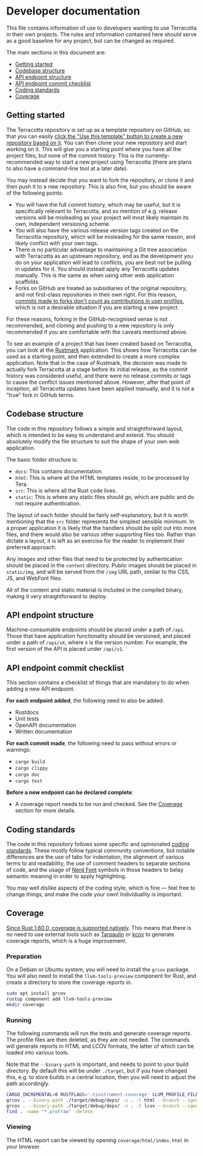 # Developer documentation

This file contains information of use to developers wanting to use Terracotta in
their own projects. The rules and information contained here should serve as a
good baseline for any project, but can be changed as required.

The main sections in this document are:

  - [Getting started](#getting-started)
  - [Codebase structure](#codebase-structure)
  - [API endpoint structure](#api-endpoint-structure)
  - [API endpoint commit checklist](#api-endpoint-commit-checklist)
  - [Coding standards](#coding-standards)
  - [Coverage](#coverage)


## Getting started

[Commits to forks]:          https://github.com/orgs/community/discussions/45474
[Create repo from template]: https://docs.github.com/en/repositories/creating-and-managing-repositories/creating-a-repository-from-a-template
[Rustmark]:                  https://crates.io/crates/rustmark

The Terracotta repository is set up as a template repository on GitHub, so that
you can easily [click the "Use this template" button to create a new repository
based on it][Create repo from template]. You can then clone your new repository
and start working on it. This will give you a starting point where you have all
the project files, but none of the commit history. This is the
currently-recommended way to start a new project using Terracotta (there are
plans to also have a command-line tool at a later date).

You may instead decide that you want to fork the repository, or clone it and
then push it to a new repository. This is also fine, but you should be aware of
the following points:

  - You will have the full commit history, which may be useful, but it is
    specifically relevant to Terracotta, and so mention of e.g. release versions
    will be misleading as your project will most likely maintain its own,
    independent versioning scheme.
  - You will also have the various release version tags created on the
    Terracotta repository, which will be misleading for the same reason, and
    likely conflict with your own tags.
  - There is no particular advantage to maintaining a Git tree association with
    Terracotta as an upstream repository, and as the development you do on your
    application will lead to conflicts, you are best not be pulling in updates
    for it. You should instead apply any Terracotta updates manually. This is
    the same as when using other web application scaffolds.
  - Forks on GitHub are treated as subsidiaries of the original repository, and
    not first-class repositories in their own right. For this reason, [commits
    made to forks don't count as contributions in user profiles][Commits to forks],
    which is not a desirable situation if you are starting a new project.

For these reasons, forking in the GitHub-recognised sense is not recommended,
and cloning and pushing to a new repository is only recommended if you are
comfortable with the caveats mentioned above.

To see an example of a project that has been created based on Terracotta, you
can look at the [Rustmark][] application. This shows how Terracotta can be used
as a starting point, and then extended to create a more complex application.
Note that in the case of Rustmark, the decision was made to actually fork
Terracotta at a stage before its initial release, as the commit history was
considered useful, and there were no release commits or tags to cause the
conflict issues mentioned above. However, after that point of inception, all
Terracotta updates have been applied manually, and it is not a "true" fork in
GitHub terms.


## Codebase structure

The code in this repository follows a simple and straightforward layout, which
is intended to be easy to understand and extend. You should absolutely modify
the file structure to suit the shape of your own web application.

The basic folder structure is:

  - `docs`: This contains documentation.
  - `html`: This is where all the HTML templates reside, to be processed by
    Tera.
  - `src`: This is where all the Rust code lives.
  - `static`: This is where any static files should go, which are public and do
    not require authentication.

The layout of each folder should be fairly self-explanatory, but it is worth
mentioning that the `src` folder represents the simplest sensible minimum. In a
proper application it is likely that the handlers should be split out into more
files, and there would also be various other supporting files too. Rather than
dictate a layout, it is left as an exercise for the reader to implement their
preferred approach.

Any images and other files that need to be protected by authentication should be
placed in the `content` directory. Public images should be placed in
`static/img`, and will be served from the `/img` URL path, similar to the CSS,
JS, and WebFont files.

All of the content and static material is included in the compiled binary,
making it very straightforward to deploy.


## API endpoint structure

Machine-consumable endpoints should be placed under a path of `/api`. Those that
have application functionality should be versioned, and placed under a path of
`/api/vX`, where `X` is the version number. For example, the first version of
the API is placed under `/api/v1`.


## API endpoint commit checklist

This section contains a checklist of things that are mandatory to do when adding
a new API endpoint.

**For each endpoint added**, the following need to also be added:

  - Rustdocs
  - Unit tests
  - OpenAPI documentation
  - Written documentation

**For each commit made**, the following need to pass without errors or warnings:

  - `cargo build`
  - `cargo clippy`
  - `cargo doc`
  - `cargo test`

**Before a new endpoint can be declared complete**:

  - A coverage report needs to be run and checked. See the [Coverage](#coverage)
    section for more details.


## Coding standards

[Coding standards]: https://github.com/danwilliams/standards-rs
[Nerd Font]:        https://www.nerdfonts.com/

The code in this repository follows some specific and opinionated [coding
standards][]. These mostly follow typical community conventions, but notable
differences are the use of tabs for indentation, the alignment of various terms
to aid readability, the use of comment headers to separate sections of code, and
the usage of [Nerd Font][] symbols in those headers to belay semantic meaning in
order to apply highlighting.

You may well dislike aspects of the coding style, which is fine — feel free to
change things, and make the code your own! Individuality is important.


## Coverage

[kcov]:          https://github.com/SimonKagstrom/kcov
[rust-coverage]: https://blog.rust-lang.org/2022/04/07/Rust-1.60.0.html#source-based-code-coverage
[Tarpaulin]:     https://crates.io/crates/cargo-tarpaulin

[Since Rust 1.60.0, coverage is supported natively][rust-coverage]. This means
that there is no need to use external tools such as [Tarpaulin][] or [kcov][] to
generate coverage reports, which is a huge improvement.

### Preparation

On a Debian or Ubuntu system, you will need to install the `grcov` package. You
will also need to install the `llvm-tools-preview` component for Rust, and
create a directory to store the coverage reports in.

```bash
sudo apt install grcov
rustup component add llvm-tools-preview
mkdir coverage
```

### Running

The following commands will run the tests and generate coverage reports. The
profile files are then deleted, as they are not needed. The commands will
generate reports in HTML and LCOV formats, the latter of which can be loaded
into various tools.

Note that the `--binary-path` is important, and needs to point to your build
directory. By default this will be under `./target`, but if you have changed
this, e.g. to store builds in a central location, then you will need to adjust
the path accordingly.

```bash
CARGO_INCREMENTAL=0 RUSTFLAGS='-Cinstrument-coverage' LLVM_PROFILE_FILE='cargo-test-%p-%m.profraw' cargo test
grcov . --binary-path ./target/debug/deps/ -s . -t html --branch --ignore-not-existing --ignore '../*' --ignore "/*" -o coverage/html
grcov . --binary-path ./target/debug/deps/ -s . -t lcov --branch --ignore-not-existing --ignore '../*' --ignore "/*" -o coverage/tests.lcov
find . -name "*.profraw" -delete
```

### Viewing

The HTML report can be viewed by opening `coverage/html/index.html` in your
browser.


